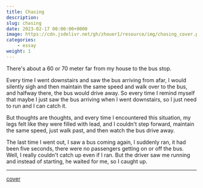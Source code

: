 ```yaml
---
title: Chasing
description: 
slug: chasing
date: 2023-02-17 00:00:00+0000
image: https://cdn.jsdelivr.net/gh/zhouer1/resource/img/chasing_cover.png
categories:
    - essay
weight: 1
---
```


There's about a 60 or 70 meter far from my house to the bus stop.

Every time I went downstairs and saw the bus arriving from afar, I would silently sigh and then maintain the same speed and walk over to the bus, and halfway there, the bus would drive away. So every time I remind myself that maybe I just saw the bus arriving when I went downstairs, so I just need to run and I can catch it.

But thoughts are thoughts, and every time I encountered this situation, my legs felt like they were filled with lead, and I couldn't step forward, maintain the same speed, just walk past, and then watch the bus drive away.

The last time I went out, I saw a bus coming again, I suddenly ran, it had been five seconds, there were no passengers getting on or off the bus. Well, I really couldn't catch up even if I ran. But the driver saw me running and instead of starting, he waited for me, so I caught up.

---

[cover](https://www.pixiv.net/artworks/116418300)